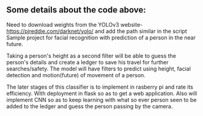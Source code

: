 ## Some details about the code above:
Need to download weights from the YOLOv3 website- https://pjreddie.com/darknet/yolo/ and add the path similar in the script
Sample project for facial recognition with prediction of a person in the near future.

Taking a person's height as a second filter will be able to guess the person's details and create a ledger to save his travel for further searches/safety.
The model will have filters to predict using height, facial detection and motion(future) of movement of a person.

The later stages of this classifier is to implement in rasberry pi and rate its efficiency. With deployment in flask so as to get a web application.
Also will implement CNN so as to keep learning with what so ever person seen to be added to the ledger and guess the person passing by the camera.
